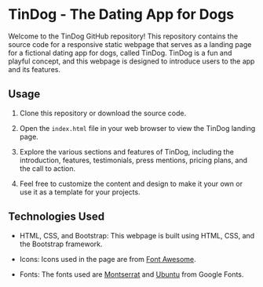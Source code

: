 # TinDog - The Dating App for Dogs

Welcome to the TinDog GitHub repository! This repository contains the source code for a responsive static webpage that serves as a landing page for a fictional dating app for dogs, called TinDog. TinDog is a fun and playful concept, and this webpage is designed to introduce users to the app and its features.

## Usage

1. Clone this repository or download the source code.

2. Open the `index.html` file in your web browser to view the TinDog landing page.

3. Explore the various sections and features of TinDog, including the introduction, features, testimonials, press mentions, pricing plans, and the call to action.

4. Feel free to customize the content and design to make it your own or use it as a template for your projects.

## Technologies Used

- HTML, CSS, and Bootstrap: This webpage is built using HTML, CSS, and the Bootstrap framework.

- Icons: Icons used in the page are from [Font Awesome](https://fontawesome.com/).

- Fonts: The fonts used are [Montserrat](https://fonts.google.com/specimen/Montserrat) and [Ubuntu](https://fonts.google.com/specimen/Ubuntu) from Google Fonts.
